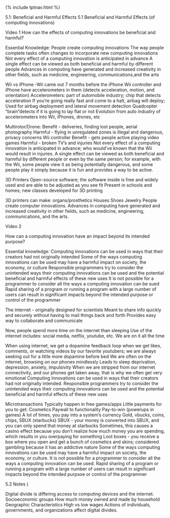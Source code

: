 {% include tptnav.html %}

5.1: Beneficial and Harmful Effects
5.1 Beneficial and Harmful Effects (of computing innovations)

Video 1
How can the effects of computing innovations be beneficial and harmful?

Essential Knowledge:
People create computing innovations
The way people complete tasks often changes to incorporate new computing innovations
Not every effect of a computing innovation is anticipated in advance
A single effect can be viewed as both beneficial and harmful by different people
Advances in computing have generated and increased creativity in other fields, such as medicine, engineering, communications,and the arts

Wii vs iPhone
-Wii came out 7 months before the iPhone
Wii controller and iPhone have accelerometers in them (detects acceleration, motion, and orientation)
Accelerometers: part of automobile industry; chip that detects acceleration
If you’re going really fast and come to a halt, airbag will deploy; Used for airbag deployment and lateral movement detection
Quadcopter “brain”detects if it is going to lay flat or not
Evolution from auto industry of accelerometers into Wii, iPhones, drones, etc



Multirotor/Drone:
Benefit - deliveries, finding lost people, aerial photography
Harmful - flying in unregulated zones is illegal and dangerous, privacy concerns
Wii controller
Benefit - gets people active playing video games
Harmful - broken TV’s and injuries
Not every effect of a computing innovation is anticipated in advance; who would’ve known that the Wii would result in injuries.
A single effect can be viewed as both beneficial and harmful by different people or even by the same person; for example, with the Wii, some people view it as being potentially dangerous, and some people play it simply because it is fun and provides a way to be active.


3D Printers
Open-source software; the software inside is free and widely used and are able to be adjusted as you see fit
Present in schools and homes; new classes developed for 3D printing

3D printers can make:
organs/prosthetics
Houses
Shoes
Jewelry
People create computer innovations.
Advances in computing have generated and increased creativity in other fields, such as medicine, engineering, communications, and the arts.


Video 2

How can a computing innovation have an impact beyond its intended purpose?

Essential knowledge:
Computing innovations can be used in ways that their creators had not originally intended
Some of the ways computing innovations can be used may have a harmful impact on society, the economy, or culture
Responsible programmers try to consider the unintended ways their computing innovations can be used and the potential beneficial and harmful effects of these new uses
It is not possible for a programmer to consider all the ways a computing innovation can be sued
Rapid sharing of a program or running a program with a large number of users can result in significant impacts beyond the intended purpose or control of the programmer


The internet - originally designed for scientists
Meant to share info quickly and securely without having to mail things back and forth
Provides easy way to collaborate and communicate

Now, people spend more time on the internet than sleeping
Use of the internet includes: social media, netflix, youtube, etc.
We are on it all the time

When using internet, we get a dopamine feedback loop when we get likes, comments, or watching videos by our favorite youtubers; we are always seeking out for a little more dopamine before bed
We are often on the internet, browsing on our phones mindlessly
Leads to sleep deprivation, depression, anxiety, impulsivity
When we are stripped from our internet connectivity, and our phones get taken away, that is why we often get very emotional 
Computing Innovations can be used in ways that their creators had not originally intended.
Responsible programmers try to consider the unintended ways their computing innovations can be used and the potential beneficial and harmful effects of these new uses


Microtransactions
Typically happen in free games/apps
Little payments for you to get:
Cosmetics
Paywall to functionality
Pay-to-win (powerups in games)
A lot of times, you pay into a system’s currency
Gold, vbucks, coins, chips, SBUX (starbucks)
SBUX - your money is converted into SBUX, and you can only spend that money at starbucks
Sometimes, this causes a casino effect because you don’t realize how much money you are spending, which results in you overpaying for something
Loot boxes - you receive a box where you open and get a bunch of cosmetics and skins; considered gambling because it has an addictive nature
Some of the ways computing innovations can be used may have a harmful impact on society, the economy, or culture.
It is not possible for a programmer to consider all the ways a computing innovation can be used.
Rapid sharing of a program or running a program with a large number of users can result in significant impacts beyond the intended purpsoe or control of the programmer





5.2 Notes (

Digital divide is differing access to computing devices and the internet.
Socioeconomic groups
How much money owned and made by household
Geographic Characteristics
High vs low wages
Actions of individuals, governments, and organizations affect digital divides. 
